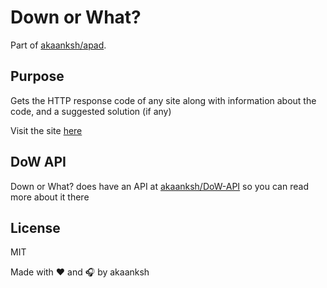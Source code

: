# Down or What?
Part of [akaanksh/apad][apad-repo].

## Purpose
Gets the HTTP response code of any site along with information about the code, and a suggested solution (if any)

Visit the site [here][dow-site]

## DoW API
Down or What? does have an API at [akaanksh/DoW-API][dow-api] so you can read more about it there

## License
MIT

Made with :heart: and :headphones: by akaanksh

[apad-repo]: https://github.com/akaanksh/apad
[dow-site]: https://dow.akaanksh.ga/
[dow-api]: https://github.com/akaanksh/dow-api
